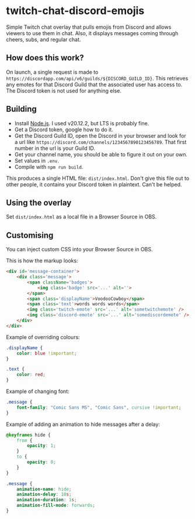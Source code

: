 # twitch-chat-discord-emojis

Simple Twitch chat overlay that pulls emojis from Discord and allows viewers to use them in chat.
Also, it displays messages coming through cheers, subs, and regular chat.

## How does this work?

On launch, a single request is made to `https://discordapp.com/api/v6/guilds/${DISCORD_GUILD_ID}`.
This retrieves any emotes for that Discord Guild that the associated user has access to.
The Discord token is not used for anything else.

## Building

* Install [Node.js](https://nodejs.org/en). I used v20.12.2, but LTS is probably fine.
* Get a Discord token, google how to do it.
* Get the Discord Guild ID, open the Discord in your browser and look for a url like `https://discord.com/channels/1234567890123456789`. That first number in the url is your Guild ID.
* Get your channel name, you should be able to figure it out on your own.
* Set values in `.env`.
* Compile with `npm run build`.

This produces a single HTML file: `dist/index.html`.
Don't give this file out to other people, it contains your Discord token in plaintext. Can't be helped.

## Using the overlay

Set `dist/index.html` as a local file in a Browser Source in OBS.

## Customising

You can inject custom CSS into your Browser Source in OBS.

This is how the markup looks:

```html
<div id='message-container'>
    <div class='message'>
        <span className='badges'>
            <img class='badge' src='...' alt=''>
        </span>
        <span class='displayName'>VoodooCowboy</span>
        <span class='text'>words words words</span>
        <img class='twitch-emote' src='...' alt='sometwitchemote' />
        <img class='discord-emote' src='...' alt='somediscordemote' />
    </div>
</div>
```

Example of overriding colours:

```css
.displayName {
    color: blue !important;
}

.text {
    color: red;
}
```

Example of changing font:

```css
.message {
    font-family: "Comic Sans MS", "Comic Sans", cursive !important;
}
```

Example of adding an animation to hide messages after a delay:

```css
@keyframes hide {
    from {
        opacity: 1;
    }
    to {
        opacity: 0;
    }
}

.message {
    animation-name: hide;
    animation-delay: 10s;
    animation-duration: 1s;
    animation-fill-mode: forwards;
}
```
